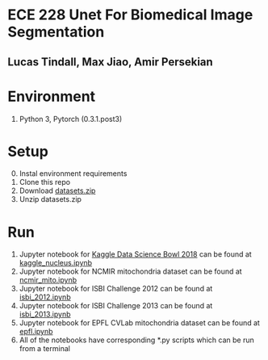 # ECE 228 Unet For Biomedical Image Segmentation

## Lucas Tindall, Max Jiao, Amir Persekian

# Environment
1. Python 3, Pytorch (0.3.1.post3)

# Setup 
0. Instal environment requirements 
1. Clone this repo
2. Download [datasets.zip](https://drive.google.com/open?id=1XT_1MSlm-p8YYEU3tg5uIjGlN4YO-LH-)
3. Unzip datasets.zip

# Run
1. Jupyter notebook for [Kaggle Data Science Bowl 2018](https://www.kaggle.com/c/data-science-bowl-2018) can be found at [kaggle_nucleus.ipynb](kaggle_nucleus.ipynb)   
2. Jupyter notebook for NCMIR mitochondria dataset can be found at [ncmir_mito.ipynb](ncmir_mito.ipynb)   
3. Jupyter notebook for ISBI Challenge 2012 can be found at [isbi_2012.ipynb](isbi_2012.ipynb)   
4. Jupyter notebook for ISBI Challenge 2013 can be found at [isbi_2013.ipynb](isbi_2013.ipynb)   
5. Jupyter notebook for EPFL CVLab mitochondria dataset can be found at [epfl.ipynb](epfl.ipynb)  
6. All of the notebooks have corresponding *.py scripts which can be run from a terminal

